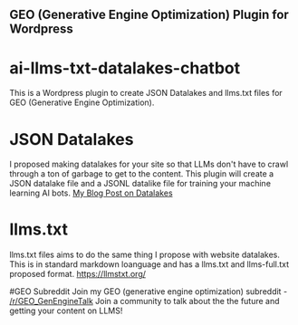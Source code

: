 ## GEO (Generative Engine Optimization) Plugin for Wordpress

# ai-llms-txt-datalakes-chatbot
This is a Wordpress plugin to create JSON Datalakes and llms.txt files for GEO (Generative Engine Optimization). 

# JSON Datalakes
I proposed making datalakes for your site so that LLMs don't have to crawl through a ton of garbage to get to the content. This plugin will create a JSON datalake file and a JSONL datalike file for training your machine learning AI bots. 
[My Blog Post on Datalakes](https://www.pixaura.com/data-lakes-and-content-for-your-chatgpt-ready-site/)

# llms.txt
llms.txt files aims to do the same thing I propose with website datalakes. This is in standard markdown loanguage and has a llms.txt and llms-full.txt proposed format.
https://llmstxt.org/

#GEO Subreddit
Join my GEO (generative engine optimization) subreddit - [/r/GEO_GenEngineTalk](https://www.reddit.com/r/GEO_GenEngineTalk/)
Join a community to talk about the the future and getting your content on LLMS!
